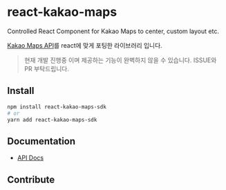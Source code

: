 # react-kakao-maps

Controlled React Component for Kakao Maps to center, custom layout etc.

[Kakao Maps API](https://apis.map.kakao.com/)를 react에 맞게 포팅한 라이브러리 입니다.

> 현재 개발 진행중 이며 제공하는 기능이 완벽하지 않을 수 있습니다. ISSUE와 PR 부탁드립니다.

## Install

```bash
npm install react-kakao-maps-sdk
# or
yarn add react-kakao-maps-sdk
```

## Documentation

- [API Docs](https://react-kakao-maps.jaeseokim.dev/docs/)

## Contribute
